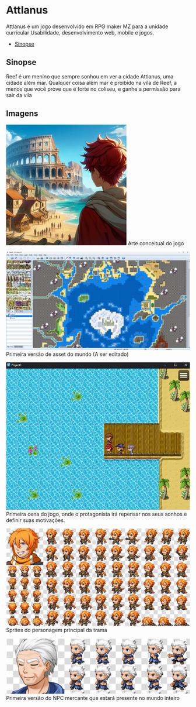 # **Attlanus**
Attlanus é um jogo desenvolvido em RPG maker MZ para a unidade curricular Usabilidade, desenvolvimento web, mobile e jogos.
- [Sinopse](#sinopse)

## Sinopse
Reef é um menino que sempre sonhou em ver a cidade Attlanus, uma cidade além mar. Qualquer coisa além mar é proibido na vila de Reef, a menos que você prove que é forte no coliseu, e ganhe a permissão para sair da vila

## Imagens

![Concept Art](./img/concept/Concept.jpg)
Arte conceitual do jogo

![World Map](./img/concept/Mundo.jpg)
Primeira versão de asset do mundo (A ser editado)

![Start Point](./img/concept/StartMap.jpg)
Primeira cena do jogo, onde o protagonista irá repensar nos seus sonhos e definir suas motivações.

![Personagem principal](./img/concept/character.jpg)
Sprites do personagem principal da trama

![Primeira versão do mercador](./img/concept/merchant.jpg)
Primeira versão do NPC mercante que estará presente no mundo inteiro
